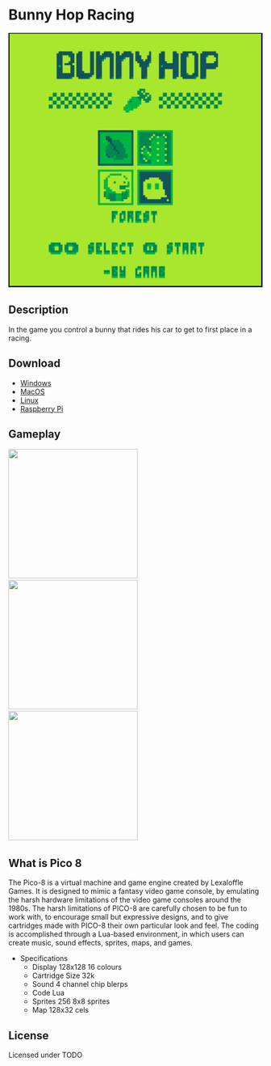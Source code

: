 # Bunny Hop Racing

![menu](imgs/menu.png)

## Description

In the game you control a bunny that rides his car to get to first place in a racing.

## Download

- [Windows](bin/racing_windows.zip)
- [MacOS](bin/racing_osx.zip)
- [Linux](bin/racing_linux.zip)
- [Raspberry Pi](bin/racing_raspi.zip)

## Gameplay

<img src="imgs/start.gif" width="256" height="256"/><img src="imgs/mid.gif" width="256" height="256"/><img src="imgs/end.gif" width="256" height="256"/>

## What is Pico 8

The Pico-8 is a virtual machine and game engine created by Lexaloffle Games. It is designed to mimic a fantasy video game console, by emulating the harsh hardware limitations of the video game consoles around the 1980s. The harsh limitations of PICO-8 are carefully chosen to be fun to work with, to encourage small but expressive designs, and to give cartridges made with PICO-8 their own particular look and feel. The coding is accomplished through a Lua-based environment, in which users can create music, sound effects, sprites, maps, and games.

- Specifications
  - Display		128x128 16 colours
  - Cartridge Size		32k
  - Sound		4 channel chip blerps
  - Code		Lua
  - Sprites		256 8x8 sprites
  - Map		128x32 cels

## License

Licensed under TODO

